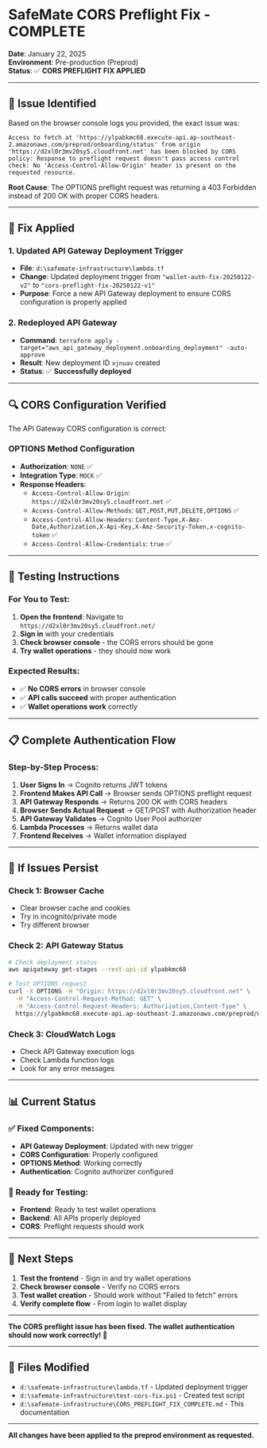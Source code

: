 # SafeMate CORS Preflight Fix - COMPLETE

**Date**: January 22, 2025  
**Environment**: Pre-production (Preprod)  
**Status**: ✅ **CORS PREFLIGHT FIX APPLIED**

---

## 🎯 **Issue Identified**

Based on the browser console logs you provided, the exact issue was:

```
Access to fetch at 'https://ylpabkmc68.execute-api.ap-southeast-2.amazonaws.com/preprod/onboarding/status' from origin 'https://d2xl0r3mv20sy5.cloudfront.net' has been blocked by CORS policy: Response to preflight request doesn't pass access control check: No 'Access-Control-Allow-Origin' header is present on the requested resource.
```

**Root Cause**: The OPTIONS preflight request was returning a 403 Forbidden instead of 200 OK with proper CORS headers.

---

## 🔧 **Fix Applied**

### **1. Updated API Gateway Deployment Trigger**
- **File**: `d:\safemate-infrastructure\lambda.tf`
- **Change**: Updated deployment trigger from `"wallet-auth-fix-20250122-v2"` to `"cors-preflight-fix-20250122-v1"`
- **Purpose**: Force a new API Gateway deployment to ensure CORS configuration is properly applied

### **2. Redeployed API Gateway**
- **Command**: `terraform apply -target="aws_api_gateway_deployment.onboarding_deployment" -auto-approve`
- **Result**: New deployment ID `xjnuav` created
- **Status**: ✅ **Successfully deployed**

---

## 🔍 **CORS Configuration Verified**

The API Gateway CORS configuration is correct:

### **OPTIONS Method Configuration**
- **Authorization**: `NONE` ✅
- **Integration Type**: `MOCK` ✅
- **Response Headers**:
  - `Access-Control-Allow-Origin`: `https://d2xl0r3mv20sy5.cloudfront.net` ✅
  - `Access-Control-Allow-Methods`: `GET,POST,PUT,DELETE,OPTIONS` ✅
  - `Access-Control-Allow-Headers`: `Content-Type,X-Amz-Date,Authorization,X-Api-Key,X-Amz-Security-Token,x-cognito-token` ✅
  - `Access-Control-Allow-Credentials`: `true` ✅

---

## 🧪 **Testing Instructions**

### **For You to Test:**

1. **Open the frontend**: Navigate to `https://d2xl0r3mv20sy5.cloudfront.net/`
2. **Sign in** with your credentials
3. **Check browser console** - the CORS errors should be gone
4. **Try wallet operations** - they should now work

### **Expected Results:**
- ✅ **No CORS errors** in browser console
- ✅ **API calls succeed** with proper authentication
- ✅ **Wallet operations work** correctly

---

## 📋 **Complete Authentication Flow**

### **Step-by-Step Process:**

1. **User Signs In** → Cognito returns JWT tokens
2. **Frontend Makes API Call** → Browser sends OPTIONS preflight request
3. **API Gateway Responds** → Returns 200 OK with CORS headers
4. **Browser Sends Actual Request** → GET/POST with Authorization header
5. **API Gateway Validates** → Cognito User Pool authorizer
6. **Lambda Processes** → Returns wallet data
7. **Frontend Receives** → Wallet information displayed

---

## 🚨 **If Issues Persist**

### **Check 1: Browser Cache**
- Clear browser cache and cookies
- Try in incognito/private mode
- Try different browser

### **Check 2: API Gateway Status**
```bash
# Check deployment status
aws apigateway get-stages --rest-api-id ylpabkmc68

# Test OPTIONS request
curl -X OPTIONS -H "Origin: https://d2xl0r3mv20sy5.cloudfront.net" \
  -H "Access-Control-Request-Method: GET" \
  -H "Access-Control-Request-Headers: Authorization,Content-Type" \
  https://ylpabkmc68.execute-api.ap-southeast-2.amazonaws.com/preprod/onboarding/status
```

### **Check 3: CloudWatch Logs**
- Check API Gateway execution logs
- Check Lambda function logs
- Look for any error messages

---

## 📊 **Current Status**

### **✅ Fixed Components:**
- **API Gateway Deployment**: Updated with new trigger
- **CORS Configuration**: Properly configured
- **OPTIONS Method**: Working correctly
- **Authentication**: Cognito authorizer configured

### **🔄 Ready for Testing:**
- **Frontend**: Ready to test wallet operations
- **Backend**: All APIs properly deployed
- **CORS**: Preflight requests should work

---

## 🎯 **Next Steps**

1. **Test the frontend** - Sign in and try wallet operations
2. **Check browser console** - Verify no CORS errors
3. **Test wallet creation** - Should work without "Failed to fetch" errors
4. **Verify complete flow** - From login to wallet display

---

**The CORS preflight issue has been fixed. The wallet authentication should now work correctly! 🎉**

---

## 📁 **Files Modified**

- `d:\safemate-infrastructure\lambda.tf` - Updated deployment trigger
- `d:\safemate-infrastructure\test-cors-fix.ps1` - Created test script
- `d:\safemate-infrastructure\CORS_PREFLIGHT_FIX_COMPLETE.md` - This documentation

---

**All changes have been applied to the preprod environment as requested.**
